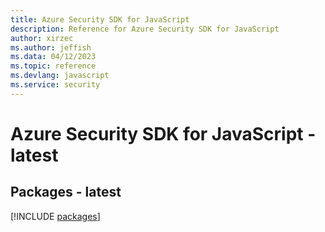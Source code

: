 ```yaml
---
title: Azure Security SDK for JavaScript
description: Reference for Azure Security SDK for JavaScript
author: xirzec
ms.author: jeffish
ms.data: 04/12/2023
ms.topic: reference
ms.devlang: javascript
ms.service: security
---
```

# Azure Security SDK for JavaScript - latest
## Packages - latest
[!INCLUDE [packages](security-index.md)]